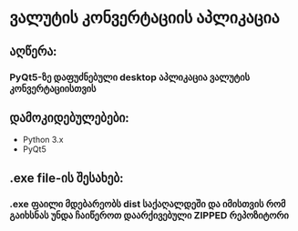 # **ვალუტის კონვერტაციის აპლიკაცია**

## აღწერა:
### PyQt5-ზე დაფუძნებული desktop აპლიკაცია ვალუტის კონვერტაციისთვის


## დამოკიდებულებები:
* Python 3.x
* PyQt5

## .exe file-ის შესახებ:
### .exe ფაილი მდებარეობს dist საქაღალდეში და იმისთვის რომ გაიხსნას უნდა ჩაიწეროთ დაარქივებული ZIPPED რეპოზიტორი 